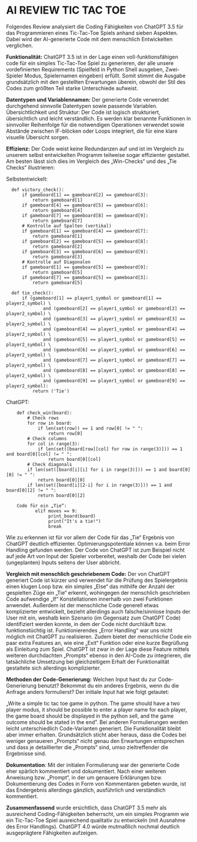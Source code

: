 # AI REVIEW TIC TAC TOE

Folgendes Review analysiert die Coding Fähigkeiten von ChatGPT 3.5 für das Programmieren eines Tic-Tac-Toe Spiels anhand sieben Aspekten.  Dabei wird der AI-generierte Code mit dem menschlich Entwickelten verglichen. 

**Funktionalität:** ChatGPT 3.5 ist in der Lage einen voll-funktionsfähigen code für ein simples Tic-Tac-Toe Spiel zu generieren, der alle unsere vordefinierten Requirements (Spielfeld in Python Shell ausgeben, Zwei-Spieler Modus, Spielernamen eingeben) erfüllt. 
Somit stimmt die Ausgabe grundsätzlich mit den gestellten Erwartungen überein, obwohl der Stil des Codes zum größten Teil starke Unterschiede aufweist. 

**Datentypen und Variablennamen:** Der generierte Code verwendet durchgehend sinnvolle Datentypen sowie passende Variablen. 
Übersichtlichkeit und Struktur: Der Code ist logisch strukturiert, übersichtlich und leicht verständlich. 
Es werden klar benannte Funktionen in sinnvoller Reihenfolge für die notwendigen Operationen verwendet sowie Abstände zwischen IF-blöcken oder Loops integriert, die für eine klare visuelle Übersicht sorgen. 

**Effizienz:** Der Code weist keine Redundanzen auf und ist im Vergleich zu unserem selbst entwickelten Programm teilweise sogar effizienter gestaltet. 
Am besten lässt sich dies im Vergleich des „Win-Checks“ und des „Tie Checks“ illustrieren: 

Selbstentwickelt: 
      
      def victory_check():
          if gameboard[1] == gameboard[2] == gameboard[3]:
              return gameboard[1]
          if gameboard[4] == gameboard[5] == gameboard[6]:
              return gameboard[4]
          if gameboard[7] == gameboard[8] == gameboard[9]:
              return gameboard[7]
          # Kontrolle auf Spalten (vertikal)
          if gameboard[1] == gameboard[4] == gameboard[7]:
              return gameboard[1]
          if gameboard[2] == gameboard[5] == gameboard[8]:
              return gameboard[2]
          if gameboard[3] == gameboard[6] == gameboard[9]:
              return gameboard[3]
          # Kontrolle auf Diagonalen
          if gameboard[1] == gameboard[5] == gameboard[9]:
              return gameboard[5]
          if gameboard[7] == gameboard[5] == gameboard[3]:
              return gameboard[5]

      def tie_check():
          if (gameboard[1] == player1_symbol or gameboard[1] == player2_symbol) \
                  and (gameboard[2] == player1_symbol or gameboard[2] == player2_symbol) \
                  and (gameboard[3] == player1_symbol or gameboard[3] == player2_symbol) \
                  and (gameboard[4] == player1_symbol or gameboard[4] == player2_symbol) \
                  and (gameboard[5] == player1_symbol or gameboard[5] == player2_symbol) \
                  and (gameboard[6] == player1_symbol or gameboard[6] == player2_symbol) \
                  and (gameboard[7] == player1_symbol or gameboard[7] == player2_symbol) \
                  and (gameboard[8] == player1_symbol or gameboard[8] == player2_symbol) \
                  and (gameboard[9] == player1_symbol or gameboard[9] == player2_symbol):
              return ('Tie')

ChatGPT: 
        
        def check_win(board):
            # Check rows
            for row in board:
                if len(set(row)) == 1 and row[0] != " ":
                    return row[0]
            # Check columns
            for col in range(3):
                if len(set([board[row][col] for row in range(3)])) == 1 and board[0][col] != " ":
                    return board[0][col]
            # Check diagonals
            if len(set([board[i][i] for i in range(3)])) == 1 and board[0][0] != " ":
                return board[0][0]
            if len(set([board[i][2-i] for i in range(3)])) == 1 and board[0][2] != " ":
                return board[0][2]
        
        Code für ein „Tie“: 
               elif moves == 9:
                    print_board(board)
                    print("It's a tie!")
                    break

Wie zu erkennen ist für vor allem der Code für das „Tie“ Ergebnis von ChatGPT deutlich effizienter. 
Optimierungspotentiale können v.a. beim Error Handling gefunden werden. Der Code von ChatGPT ist zum Beispiel nicht auf jede Art von Input der Spieler vorbereitet, weshalb der Code bei vielen (ungeplanten) Inputs seitens der User abbricht. 

**Vergleich mit menschlich geschriebenem Code:** Der von ChatGPT generiert Code ist kürzer und verwendet für die Prüfung des Spielergebnis einen klugen Loop bzw. ein simples „Else“ das mithilfe der Anzahl der gespielten Züge ein „Tie“ erkennt, wohingegen der menschlich geschrieben Code aufwendige „If“ Konstellationen innerhalb von zwei Funktionen anwendet. 
Außerdem ist der menschliche Code generell etwas komplizierter entwickelt, bezieht allerdings auch falsche/sinnlose Inputs der User mit ein, weshalb kein Szenario (im Gegensatz zum ChatGPT Code) identifiziert werden konnte, in dem der Code nicht durchläuft bzw. funktionstüchtig ist. 
Funktionierendes „Error Handling“ war uns nicht möglich mit ChatGPT zu realisieren. Zudem bietet der menschliche Code ein paar extra Features an, wie eine „Exit“ Funktion oder eine kurze Begrüßung als Einleitung zum Spiel. 
ChatGPT ist zwar in der Lage diese Feature mittels weiteren durchdachten „Prompts“ ebenso in den AI-Code zu integrieren, die tatsächliche Umsetzung bei gleichzeitigem Erhalt der Funktionalität gestaltete sich allerdings komplizierter. 

**Methoden der Code-Generierung:** Welchen Input hast du zur Code-Generierung benutzt? Bekommst du ein anderes Ergebnis, wenn du die Anfrage anders formulierst?
Der initiale Input hat wie folgt gelautet: 

„Write a simple tic tac toe game in python. The game should have a two player modus, it should be possible to enter a player name for each player, the game board should be displayed in the python sell, and the game outcome should be stated in the end”.
Bei anderen Formulierungen werden leicht unterschiedlich Code-Varianten generiert. Die Funktionalität bleibt aber immer erhalten. Grundsätzlich sticht aber heraus, dass die Codes bei weniger genaueren „Prompts“ nicht genau den Erwartungen entsprechen und dass je detaillierter die „Prompts“ sind, umso zieltreffender die Ergebnisse sind.  

**Dokumentation**: Mit der initialen Formulierung war der generierte Code eher spärlich kommentiert und dokumentiert.
Nach einer weiteren Anweisung bzw. „Prompt“, in der um genauere Erklärungen bzw. Dokumentierung des Codes in Form von Kommentaren gebeten wurde, ist das Endergebnis allerdings gänzlich, ausführlich und verständlich kommentiert. 

**Zusammenfassend** wurde ersichtlich, dass ChatGPT 3.5 mehr als ausreichend Coding-Fähigkeiten beherrscht, um ein simples Programm wie ein Tic-Tac-Toe Spiel ausreichend qualitativ zu entwickeln (mit Ausnahme des Error Handlings).
ChatGPT 4.0 würde mutmaßlich nochmal deutlich ausgeprägtere Fähigkeiten aufzeigen. 
